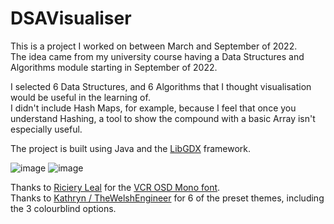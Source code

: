 # DSAVisualiser

This is a project I worked on between March and September of 2022.  
The idea came from my university course having a Data Structures and Algorithms module starting in September of 2022.

I selected 6 Data Structures, and 6 Algorithms that I thought visualisation would be useful in the learning of.  
I didn't include Hash Maps, for example, because I feel that once you understand Hashing, a tool to show the compound with a basic Array isn't especially useful.

The project is built using Java and the <a href="https://github.com/libgdx/libgdx">LibGDX</a> framework.

![image](https://user-images.githubusercontent.com/97246704/192095688-b48f1faa-4f02-4ca6-9f1d-4628f7d0924a.png)
![image](https://user-images.githubusercontent.com/97246704/192096212-8b13abe0-6608-40fb-97da-e6c2bae8e92a.png)


Thanks to <a href="https://www.dafont.com/mrmanet.d5509">Riciery Leal</a> for the <a href="https://www.dafont.com/vcr-osd-mono.font">VCR OSD Mono font</a>.  
Thanks to <a href="https://github.com/TheWelshEngineer">Kathryn / TheWelshEngineer</a> for 6 of the preset themes, including the 3 colourblind options.

